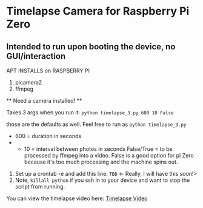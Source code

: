 # Timelapse Camera for Raspberry Pi Zero
## Intended to run upon booting the device, no GUI/interaction

APT INSTALLS on RASPBERRY PI
1. picamera2 
2. ffmpeg

** Need a camera installed! **

Takes 3 args when you run it:
`python timelapse_3.py 600 10 False`

those are the defaults as well. Feel free to run as `python timelapse_3.py`
- 600 = duration in seconds 
- - 10 = interval between photos in seconds
False/True = to be processed by ffmpeg into a video. False is a good option for pi Zero because it's too much processing and the machine spins out.

1. Set up a crontab -e and add this line: `TBD` <- Really, I will have this soon!>
2. Note, `killall python` if you ssh in to your device and want to stop the script from running.

You can view the timelapse video here: [Timelapse Video](media/timelapse_102824-0228PM.mp4)

